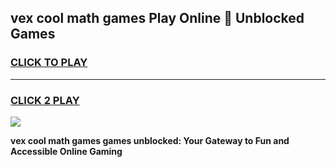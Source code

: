 
## vex cool math games Play Online 👋 Unblocked Games
<h3>
<a href="https://news.freeplayer.one?title=vex_cool_math_games&ref=17CMG">CLICK TO PLAY</a></h3>
<hr>

<h3>
<a href="https://news.freeplayer.one?title=vex_cool_math_games&ref=17CMG">CLICK 2 PLAY</a>
  
</h3>

<a href="https://news.freeplayer.one?title=vex_cool_math_games&ref=17CMG/"><img src="https://clearcache.store/games.png"></a>


**vex cool math games games unblocked: Your Gateway to Fun and Accessible Online Gaming**
